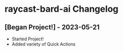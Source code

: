 # raycast-bard-ai Changelog

## [Began Project!] - 2023-05-21

- Started Project!
- Added variety of Quick Actions